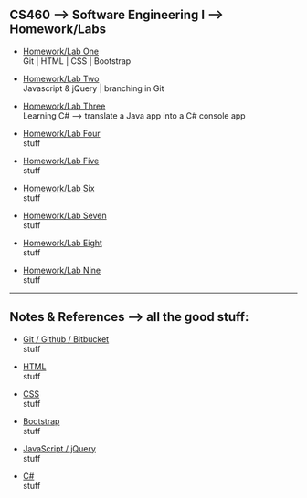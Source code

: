## CS460 --> Software Engineering I --> Homework/Labs
* [Homework/Lab One](https://Stormy9.github.io/CS460/hwk_01/ "Homework/Lab One")   
   Git | HTML | CSS | Bootstrap   

* [Homework/Lab Two](https://Stormy9.github.io/CS460/hwk_02/ "Homework/Lab Two")   
   Javascript & jQuery | branching in Git   
   
* [Homework/Lab Three](https://Stormy9.github.io/CS460/hwk_03/ "Homework/Lab Three")   
   Learning C# --> translate a Java app into a C# console app   

* [Homework/Lab Four](https://Stormy9.github.io/CS460/hwk_04/ "Homework/Lab Four")   
   stuff   

* [Homework/Lab Five](https://Stormy9.github.io/CS460/hwk_05/ "Homework/Lab Five")   
   stuff   

* [Homework/Lab Six](https://Stormy9.github.io/CS460/hwk_06/ "Homework/Lab Six")   
   stuff   

* [Homework/Lab Seven](https://Stormy9.github.io/CS460/hwk_07/ "Homework/Lab Seven")   
   stuff   

* [Homework/Lab Eight](https://Stormy9.github.io/CS460/hwk_08/ "Homework/Lab Eight")   
   stuff   

* [Homework/Lab Nine](https://Stormy9.github.io/CS460/hwk_09/ "Homework/Lab Nine")   
   stuff   

---

## Notes & References --> all the good stuff:
* [Git / Github / Bitbucket](https://Stormy9.github.io/CS460/references/git/ "notes for git")   
   stuff   
   
* [HTML](https://Stormy9.github.io/CS460/references/html/ "notes for html")   
   stuff

* [CSS](https://Stormy9.github.io/CS460/references/css/ "notes for css")   
  stuff   

* [Bootstrap](https://Stormy9.github.io/CS460/references/bootstrap/ "notes for bootstrap")   
   stuff   

* [JavaScript / jQuery](https://Stormy9.github.io/CS460/references/js_jq/ "notes for Javascript & jQuery")   
   stuff   

* [C#](https://Stormy9.github.io/CS460/references/c_sharp/ "notes for C#")   
   stuff   

